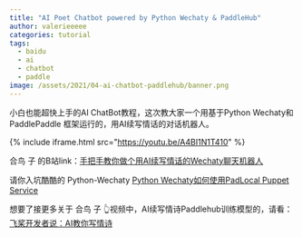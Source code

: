 ```yaml
---
title: "AI Poet Chatbot powered by Python Wechaty & PaddleHub"
author: valerieeeee
categories: tutorial
tags:
  - baidu
  - ai
  - chatbot
  - paddle
image: /assets/2021/04-ai-chatbot-paddlehub/banner.png
---
```


小白也能超快上手的AI ChatBot教程，这次教大家一个用基于Python Wechaty和 PaddlePaddle 框架运行的，用AI续写情话的对话机器人。

{% include iframe.html src="https://youtu.be/A4BI1N1T410" %}

合鸟 子 的B站link：[手把手教你做个用AI续写情话的Wechaty聊天机器人](https://www.bilibili.com/video/BV1BB4y1A714/)

请你入坑酷酷的 Python-Wechaty
[Python Wechaty如何使用PadLocal Puppet Service](https://wechaty.js.org/2021/02/03/python-wechaty-for-padlocal-puppet-service/)

想要了接更多关于 合鸟 子 👆视频中，AI续写情诗Paddlehub训练模型的，请看：
[飞桨开发者说：AI教你写情诗](https://www.bilibili.com/video/BV1Nv41117eA?from=search&seid=6621079025823617647/)

